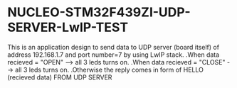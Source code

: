 # NUCLEO-STM32F439ZI-UDP-SERVER-LwIP-TEST
This is an application design to send data to UDP server (board itself) of address 192.168.1.7 and port number=7 by using LwIP stack.
.When data recieved = "OPEN" --> all 3 leds turns on.
.When data recieved = "CLOSE" --> all 3 leds turns on.
.Otherwise the reply comes in form of HELLO (recieved data) FROM UDP SERVER
